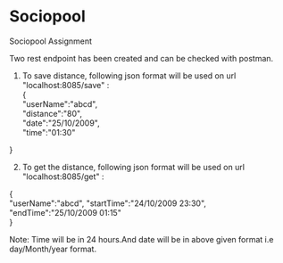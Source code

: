 # Sociopool
Sociopool Assignment

Two rest endpoint has been created and can be checked with postman.   

1.  To save distance, following json format will be used on url "localhost:8085/save" :     
        {   
	"userName":"abcd",   
	"distance":"80",   
	"date":"25/10/2009",  
	"time":"01:30"  
   
  }   
  
2. To get the distance, following json format will be used on url "localhost:8085/get" :   

  {  
	"userName":"abcd",
	"startTime":"24/10/2009 23:30",
	"endTime":"25/10/2009 01:15"	
  }
     
  Note: Time will be in 24 hours.And date will be in above given format i.e day/Month/year format.
  

